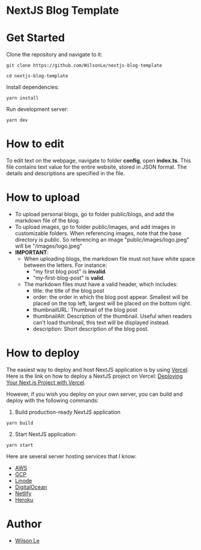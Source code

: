 # NextJS Blog Template

# Get Started

Clone the repository and navigate to it:

```
git clone https://github.com/WilsonLe/nextjs-blog-template

cd nextjs-blog-template
```

Install dependencies:

```
yarn install
```

Run development server:

```
yarn dev
```

# How to edit

To edit text on the webpage, navigate to folder **config**, open **index.ts**. This file contains text value for the entire website, stored in JSON format. The details and descriptions are specified in the file.

# How to upload

- To upload personal blogs, go to folder public/blogs, and add the markdown file of the blog.
- To upload images, go to folder public/images, and add images in customizable folders. When referencing images, note that the base directory is public. So referencing an image "public/images/logo.jpeg" will be "/images/logo.jpeg"
- **IMPORTANT**:
  - When uploading blogs, the markdown file must not have white space between the letters. For instance:
    - "my first blog post" is **invalid**.
    - "my-first-blog-post" is **valid**.
  - The markdown files must have a valid header, which includes:
    - title: the title of the blog post
    - order: the order in which the blog post appear. Smallest will be placed on the top left, largest will be placed on the bottom right.
    - thumbnailURL: Thumbnail of the blog post
    - thumbnailAlt: Description of the thumbnail. Useful when readers can't load thumbnail, this text will be displayed instead.
    - description: Short description of the blog post.

# How to deploy

The easiest way to deploy and host NextJS application is by using [Vercel](https://vercel.com). Here is the link on how to deploy a NextJS project on Vercel: [Deploying Your Next.js Project with Vercel](https://vercel.com/guides/deploying-nextjs-with-vercel#step-2:-deploying-your-next.js-project-with-vercel).

However, if you wish you deploy on your own server, you can build and deploy with the following commands:

1. Build production-ready NextJS application

```
yarn build
```

2. Start NextJS application:

```
yarn start
```

Here are several server hosting services that I know:

- [AWS](https://aws.amazon.com)
- [GCP](https://cloud.google.com)
- [Linode](https://linode.com)
- [DigitalOcean](https://digitalocean.com)
- [Netlify](https://netlify.com)
- [Heroku](https://heroku.com)

# Author

- [Wilson Le](https://wilsonle.me)
